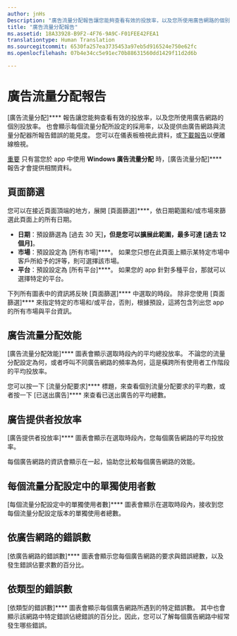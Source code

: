 ```yaml
---
author: jnHs
Description: "廣告流量分配報告讓您能夠查看有效的投放率，以及您所使用廣告網路的個別投放率。"
title: "廣告流量分配報告"
ms.assetid: 18A33928-B9F2-4F76-9A9C-F01FEE42FEA1
translationtype: Human Translation
ms.sourcegitcommit: 6530fa257ea3735453a97eb5d916524e750e62fc
ms.openlocfilehash: 07b4e34cc5e91ec70b88631560dd1429f11d2d6b

---
```


# 廣告流量分配報告


[廣告流量分配]**** 報告讓您能夠查看有效的投放率，以及您所使用廣告網路的個別投放率。 也會顯示每個流量分配所設定的採用率，以及提供由廣告網路與流量分配器所報告錯誤的能見度。 您可以在儀表板檢視此資料，或[下載報告](download-analytic-reports.md)以便離線檢視。

[重要](https://msdn.microsoft.com/library/windows/apps/xaml/dn864359) 只有當您於 app 中使用 **Windows 廣告流量分配** 時，[廣告流量分配]**** 報告才會提供相關資料。

 

## 頁面篩選


您可以在接近頁面頂端的地方，展開 [頁面篩選]****，依日期範圍和/或市場來篩選此頁面上的所有日期。

-   **日期**：預設篩選為 [過去 30 天]****，但是您可以擴展此範圍，最多可達 [過去 12 個月]****。
-   **市場**：預設設定為 [所有市場]****。 如果您只想在此頁面上顯示某特定市場中客戶所給予的評等，則可選擇該市場。
-   **平台**：預設設定為 [所有平台]****。 如果您的 app 針對多種平台，那就可以選擇特定的平台。

下列所有圖表中的資訊將反映 [頁面篩選]**** 中選取的時段。 除非您使用 [頁面篩選]**** 來指定特定的市場和/或平台，否則，根據預設，這將包含列出您 app 的所有市場與平台資訊。

## 廣告流量分配效能


[廣告流量分配效能]**** 圖表會顯示選取時段內的平均總投放率。 不論您的流量分配設定為何，或者呼叫不同廣告網路的頻率為何，這是橫跨所有使用者工作階段的平均投放率。

您可以按一下 [流量分配要求]**** 標題，來查看個別流量分配要求的平均數，或者按一下 [已送出廣告]**** 來查看已送出廣告的平均總數。

## 廣告提供者投放率


[廣告提供者投放率]**** 圖表會顯示在選取時段內，您每個廣告網路的平均投放率。

每個廣告網路的資訊會顯示在一起，協助您比較每個廣告網路的效能。

## 每個流量分配設定中的單獨使用者數


[每個流量分配設定中的單獨使用者數]**** 圖表會顯示在選取時段內，接收到您每個流量分配設定版本的單獨使用者總數。

## 依廣告網路的錯誤數


[依廣告網路的錯誤數]**** 圖表會顯示您每個廣告網路的要求與錯誤總數，以及發生錯誤佔要求數的百分比。

## 依類型的錯誤數


[依類型的錯誤數]**** 圖表會顯示每個廣告網路所遇到的特定錯誤數。 其中也會顯示該網路中特定錯誤佔總錯誤的百分比，因此，您可以了解每個廣告網路中經常發生哪些錯誤。

 

 







<!--HONumber=Aug16_HO3-->


